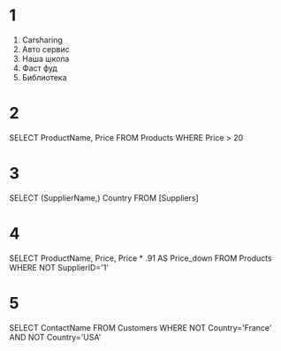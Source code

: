 # 1
1. Carsharing 
2. Авто сервис
3. Наша школа
4. Фаст фуд
5. Библиотека

# 2
SELECT 
    ProductName,
    Price
FROM Products
WHERE
	Price > 20

# 3
SELECT 
    (SupplierName,)
    Country
FROM [Suppliers]

# 4
SELECT 
    ProductName,
    Price,
    Price * .91 AS Price_down
FROM Products
WHERE
	NOT SupplierID='1'

# 5
SELECT 
   ContactName
FROM Customers
WHERE
    NOT Country='France'
    AND
    NOT Country='USA'
